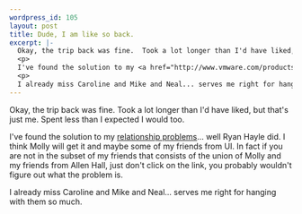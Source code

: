```yaml
--- 
wordpress_id: 105
layout: post
title: Dude, I am like so back.
excerpt: |-
  Okay, the trip back was fine.  Took a lot longer than I'd have liked, but that's just me.  Spent less than I expected I would too.
  <p>
  I've found the solution to my <a href="http://www.vmware.com/products/forwindowsnt.html">relationship problems</a>... well Ryan Hayle did.  I think Molly will get it and maybe some of my friends from UI.  In fact if you are not in the subset of my friends that consists of the union of Molly and my friends from Allen Hall, just don't click on the link, you probably wouldn't figure out what the problem is.
  <p>
  I already miss Caroline and Mike and Neal... serves me right for hanging with them so much.
---
```

Okay, the trip back was fine.  Took a lot longer than I'd have liked, but that's just me.  Spent less than I expected I would too.
<p>
I've found the solution to my <a href="http://www.vmware.com/products/forwindowsnt.html">relationship problems</a>... well Ryan Hayle did.  I think Molly will get it and maybe some of my friends from UI.  In fact if you are not in the subset of my friends that consists of the union of Molly and my friends from Allen Hall, just don't click on the link, you probably wouldn't figure out what the problem is.
<p>
I already miss Caroline and Mike and Neal... serves me right for hanging with them so much.
